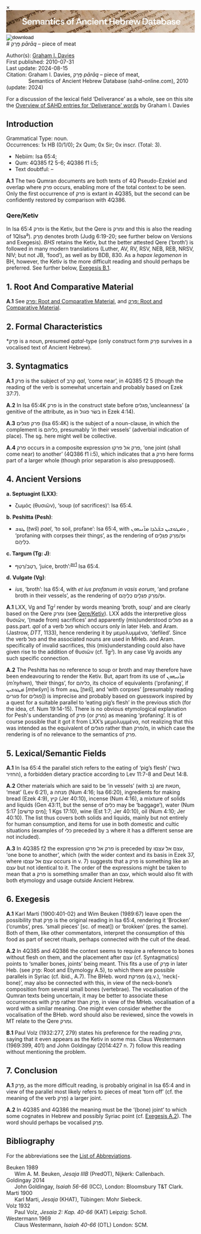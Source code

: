 <div id="modal" class="modal">
  <div class="modal-content">
    <span class="close">&times;</span>
    <div class="modal-body" id="modal-body"></div>
  </div>
</div><html><body><img id="banner" src="../../images/banners/banner.png" alt="banner" /></body></html>

<div><input id="download" title="Download/print the document" type="image" onclick="print_document()" src="../../images/icons/download3.png" alt="download" /></div># פָּרָק <i>pārāq</i> – piece of meat

Author(s):
[Graham I. Davies](../contributors/graham_i._davies.md)<br>
First published: 2010-07-31<br>Last update: 2024-08-15 <br>Citation: Graham I. Davies, פָּרָק <i>pārāq</i> – piece of meat, <br>                    &nbsp;&nbsp;&nbsp;&nbsp;&nbsp;&nbsp;&nbsp;&nbsp;&nbsp;&nbsp;&nbsp;&nbsp;&nbsp;&nbsp;                    Semantics of Ancient Hebrew Database (sahd-online.com), 2010 (update: 2024)


For a discussion of the lexical field ‘Deliverance’ as a whole, see on this site the <a href="/miscellaneous/overview_deliverance/">Overview
of SAHD entries for ‘Deliverance’ words</a> by Graham I. Davies


## Introduction  

Grammatical Type: noun.  
Occurrences: 1x HB (0/1/0); 2x Qum; 0x Sir; 0x inscr. (Total: 3).

* Nebiim: Isa 65:4;
* Qum: 4Q385 f2 5-6; 4Q386 f1 i:5;
* Text doubtful: –


<b>A.1</b>  The two Qumran documents are both texts of 4Q Pseudo-Ezekiel and
overlap where  <span dir="rtl">פרק</span> occurs, enabling more of the total context to be seen.
Only the first occurrence of  <span dir="rtl">פרק</span> is extant in 4Q385, but the second can
be confidently restored by comparison with 4Q386.

<span id="QK"></span>

### Qere/Ketiv 

In Isa 65:4  <span dir="rtl">ופרק</span> is the Ketiv, but the Qere is  <span dir="rtl">ומרק</span> and this
is also the reading of 1QIsa<sup>a</sup>). 
<span dir="rtl">מָרַק</span> denotes broth (Judg 6:19-20;
see further below on Versions and
Exegesis). <i>BHS</i> retains the Ketiv, but the better attested Qere
(‘broth’) is followed in many modern translations (Luther, AV, RV, RSV,
NEB, REB, NRSV, NIV; but not JB, ‘food’), as well as by BDB, 830. As
a <i>hapax legomenon</i> in BH, however, the Ketiv is the more difficult
reading and should perhaps be preferred. See further below, <a href="#ExB1">Exegesis B.1</a>. 

## 1. Root And Comparative Material

<b>A.1</b> See
<a href="/words/p-r-q/#1-root-and-comparative-material"><span dir="rtl">פרק</span>: Root and Comparative Material</a>,
and
<a href="/words/pereq/#1-root-and-comparative-material"><span dir="rtl">פֶּרֶק</span>: Root and Comparative Material</a>.


## 2. Formal Characteristics

*<span dir="rtl">פָּרָק</span> is a noun, presumed <i>qatal</i>-type (only construct form 
<span dir="rtl">פְרַק</span>
survives in a vocalised text of Ancient Hebrew).

## 3. Syntagmatics


<b>A.1</b>  <span dir="rtl">פרק</span> is the subject of  <span dir="rtl">קרב</span> <i>qal</i>, ‘come near’, in 4Q385 f2 5 (though
the reading of the verb is somewhat uncertain and probably based on Ezek 37:7).


<b>A.2</b>  In Isa 65:4K  <span dir="rtl">פרק</span> is in the construct state before  <span dir="rtl">פגלים</span>,‘uncleanness’ (a genitive of the attribute, as in  <span dir="rtl">בשׂר פגול</span> in Ezek 4:14).


<b>A.3</b>   <span dir="rtl">פרק פגלים</span> (Isa 65:4K) is the subject of a noun-clause, in which the
complement is  <span dir="rtl">כליהם</span>, presumably ‘<i>in</i> their vessels’ (adverbial indication of place). The sg. here might well be collective.


<b>A.4</b>   <span dir="rtl">פרק</span> occurs in a composite expression  <span dir="rtl">פרק אׄל פרקו</span>, ‘one joint (shall come near) to another’ (4Q386 f1 i:5), which indicates that a  <span dir="rtl">פרק</span> here forms part of a larger whole (though prior separation is also presupposed).

## 4. Ancient Versions

<b>a. Septuagint (LXX)</b>:

* ζωμός (θυσιῶν), ‘soup (of sacrifices)’: Isa 65:4.

<b>b. Peshitta (Pesh)</b>:

* <span dir="rtl">ܛܘܫ</span> (<i>ṭwš</i>) <i>pael</i>, ‘to soil, profane’: Isa 65:4, with <span dir="rtl">ܘܡ݁ܛܘܫܝܢ ܒܫ̈ܠܕܐ ܡܐ̈ܢܝܗܘܢ</span> ,
‘profaning with corpses their things’,
as the rendering of <span dir="rtl">וּפְ/מְרַק פִּגֻּלִ֖ים כְּלֵיהֶֽם</span>.

<b>c. Targum (Tg: J)</b>:

* <span dir="rtl">רְטַף</span>/<span dir="rtl">רְטַב</span>, ‘juice, broth’:<sup id="fnref:av1"><a href="#footnote" data-toggle="modal" onclick="show_modal('fn:av1')">av1</a></sup> Isa 65:4.

[^av1]: Jastrow, <i>DTT</i>, 1471.



<b>d. Vulgate (Vg)</b>:

* <i>ius</i>, ‘broth’: Isa 65:4, with
<i>et ius profanum in vasis eorum</i>, 
‘and profane broth in their vessels’,
as the rendering of <span dir="rtl">וּפְ/מְרַק פִּגֻּלִ֖ים כְּלֵיהֶֽם</span>.


<b>A.1</b>  LXX, Vg and Tg<small><sup>J</sup></small> render by words meaning ‘broth, soup’ and are
clearly based on the Qere  <span dir="rtl">ומרק</span> (see <a href="#QK">Qere/Ketiv</a>). LXX adds the
interpretive gloss θυσιῶν, ‘(made from) sacrifices’ and apparently (mis)understood  <span dir="rtl">פגלים</span> as a pass.part. <i>qal</i> of a verb <span dir="rtl">פגל</span> which occurs only in later Heb. and Aram. (Jastrow, <i>DTT</i>, 1133), hence rendering it
by μεμολυμμένα, ‘defiled’. Since the verb  <span dir="rtl">פגל</span> and the associated nouns are used in MHeb. and Aram. specifically of invalid sacrifices, this (mis)understanding could also have given rise to the addition of θυσιῶν (cf. Tg<small><sup>J</sup></small>). In any case Vg avoids any such specific connection.


<b>A.2</b>  The Peshitta has no reference to soup or broth and may therefore have been endeavouring to render the Ketiv. But, apart from its use of 
<span dir="rtl">ܡܐ̈ܢܝܗܘܢ</span> (<i>mʾnyhwn</i>), ‘their things’, for  <span dir="rtl">כליהם</span>, its choice of equivalents (‘profaning’, 
if <span dir="rtl">ܡ݁ܛܘܫܝܢ</span> [<i>mṭwšyn</i>]
is from <span dir="rtl">ܛܘܫ</span> [<i>ṭwš</i>], and ‘with corpses’ [presumably reading  <span dir="rtl">פגרים</span> for  <span dir="rtl">פגלים</span>]) is
imprecise and probably based on guesswork inspired by a quest for a
suitable parallel to ‘eating pig’s flesh’ in the previous stich (for the
idea, cf. Num 19:14-15). There is no obvious etymological explanation for
Pesh's understanding of <span dir="rtl">פרק</span> (or  <span dir="rtl">מרק</span>) as meaning ‘profaning’. It is of
course possible that it got it from LXX’s μεμολυμμένα, not realizing
that this was intended as the equivalent of <span dir="rtl">פגלים</span> rather than
<span dir="rtl">פרק</span>/<span dir="rtl">מ</span>, in
which case the rendering is of no relevance to the semantics of  <span dir="rtl">פרק</span>.

## 5. Lexical/Semantic Fields


<b>A.1</b>  In Isa 65:4 the parallel stich refers to the eating of ‘pig’s flesh’
(<span dir="rtl">בשׂר החזיר</span>), a forbidden dietary practice according to Lev 11:7-8 and
Deut 14:8.


<b>A.2</b>  Other materials which are said to be ‘in vessels’ (with  <span dir="rtl">ב</span>) are <span dir="rtl">חטאת</span>, ‘meat’
(Lev 6:21), a  <span dir="rtl">מנחה</span> (Num 4:16; Isa 66:20), ingredients for making
bread (Ezek 4:9),  <span dir="rtl">קיץ</span> (Jer 40:10), incense (Num 4:16), a mixture of
solids and liquids (Gen 43:11, but the sense of  <span dir="rtl">כלים</span> may be ‘baggage’),
water (Num 5:17 [<span dir="rtl">מים קדשׁים</span>]; 1 Kgs 17:10), wine (Est 1:7; Jer 40:10),
oil (Num 4:10; Jer 40:10). The list thus covers both solids and liquids, mainly but not entirely for human consumption, and items for use in both domestic and cultic situations (examples of  <span dir="rtl">כלי</span> preceded by <span dir="rtl">ב</span> where it
has a different sense are not included).

<b>A.3</b>  In 4Q385 f2 the expression
<span dir="rtl">פרק אׄל פרקו</span> 
is preceded by
<span dir="rtl">עצם אל עצםו</span>,
‘one bone to another’, which (with the wider context and its basis in
Ezek 37, where  <span dir="rtl">עצם אל עצםו</span> occurs in v. 7) suggests that a  <span dir="rtl">פרק</span> is
something like an  <span dir="rtl">עצם</span> but not identical to it. The order of the
expressions might be taken to mean that a  <span dir="rtl">פרק</span> is something smaller than
an  <span dir="rtl">עצם</span>, which would also fit with both etymology and usage outside
Ancient Hebrew.

## 6. Exegesis


<b>A.1</b> Karl Marti (1900:401-02) and Wim Beuken (1989:67) leave open the possibility that <span dir="rtl">פָּרָק</span> is the original reading in Isa 65:4, rendering
it ‘Brocken’ (‘crumbs’, pres. ‘small pieces’ [sc. of meat]) or ‘brokken’ (pres. the same). Both of them, like other commentators, interpret the
consumption of this food as part of secret rituals, perhaps connected
with the cult of the dead.

<span id="ExA2"><b>A.2</b></span> 
In 4Q385 and 4Q386 the context seems to require a reference to bones
without flesh on them, and the placement after
<span dir="rtl">עצם</span> 
(cf. Syntagmatics)
points to ‘smaller bones, joints’ being meant. This fits a use of  <span dir="rtl">פֶּרֶק</span> in later Heb. (see <span dir="rtl">פֶּרֶק</span>: Root and Etymology A.5), to which there are
possible parallels in Syriac (cf. ibid., A.7). The BHeb. word  <span dir="rtl">מפרקת</span> (q.v.),
‘neck(-bone)’, may also be connected with this, in view of the
neck-bone’s composition from several small bones
(vertebrae).
The vocalisation of the Qumran texts being uncertain, it may be better to
associate these occurrences with  <span dir="rtl">פֶּרֶק</span> rather than  <span dir="rtl">פָּרָק</span>, in view of
the MHeb. vocalisation of a word with a similar meaning. One might even
consider whether the vocalisation of the BHeb. word should also be
reviewed, since the vowels in MT relate to the Qere
<span dir="rtl">ומרק</span>.

<span id="ExB1"><b>B.1</b></span>
Paul Volz (1932:277, 279) states his preference for the reading  <span dir="rtl">ומרק</span>, saying that it even appears as the Ketiv in some mss. Claus Westermann (1969:399, 401) and John Goldingay (2014:427 n. 7) follow this reading without mentioning the problem. 


## 7. Conclusion

<b>A.1</b>   <span dir="rtl">פָּרָק</span>, as the more difficult reading, is probably original in Isa
65:4 and in view of the parallel most likely refers to pieces of meat
‘torn off’ (cf. the meaning of the verb  <span dir="rtl">פָּרַק</span>) a larger joint.


<b>A.2</b>  In 4Q385 and 4Q386 the meaning must be the ‘(bone) joint’ to which
some cognates in Hebrew and possibly Syriac point (cf. <a href="#ExA2">Exegesis A.2</a>).
The word should perhaps be vocalised  <span dir="rtl">פֶּרֶק</span>.

## Bibliography

For the abbreviations see the 
<a href="/store/abbreviations/">List of Abbreviations</a>.

<div style="padding-left: 22px; text-indent: -22px;">
Beuken 1989 <br>
Wim A. M. Beuken, <i>Jesaja IIIB</i> (PredOT), Nijkerk: Callenbach.
</div>

<div style="padding-left: 22px; text-indent: -22px;">
Goldingay 2014 <br>
John Goldingay, <i>Isaiah 56-66</i> (ICC), London: Bloomsbury T&T Clark.
</div>

<div style="padding-left: 22px; text-indent: -22px;">
Marti 1900 <br>
Karl Marti, <i>Jesaja</i> (KHAT), Tübingen: Mohr Siebeck.
</div>

<div style="padding-left: 22px; text-indent: -22px;">
Volz 1932 <br>
Paul Volz, <i>Jesaia 2: Kap. 40-66</i> (KAT) Leipzig: Scholl.
</div>

<div style="padding-left: 22px; text-indent: -22px;">
Westermann 1969<br>
Claus Westermann, <i>Isaiah 40-66</i> (OTL) London:
SCM.
</div>

